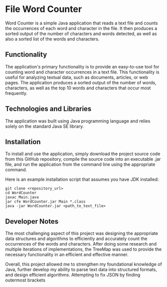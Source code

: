 # File Word Counter

Word Counter is a simple Java application that reads a text file and counts the occurrences of each word and character in the file. It then produces a sorted output of the number of characters and words detected, as well as also a sorted list of the words and characters.

## Functionality

The application's primary functionality is to provide an easy-to-use tool for counting word and character occurrences in a text file. This functionality is useful for analyzing textual data, such as documents, articles, or web pages. The application produces a sorted output of the number of words, characters, as well as the top 10 words and characters that occur most frequently.

## Technologies and Libraries

The application was built using Java programming language and relies solely on the standard Java SE library.

## Installation

To install and use the application, simply download the project source code from this GitHub repository, compile the source code into an executable .jar file, and run the application from the command line using the appropriate command.

Here is an example installation script that assumes you have JDK installed:

```
git clone <repository_url>
cd WordCounter
javac Main.java
jar cfe WordCounter.jar Main *.class
java -jar WordCounter.jar <path_to_text_file>
```

## Developer Notes

The most challenging aspect of this project was designing the appropriate data structures and algorithms to efficiently and accurately count the occurrences of the words and characters. After doing some research and multiple iterations of implementations, the TreeMap was used to provide the necessary functionality in an efficient and effective manner.

Overall, this project allowed me to strengthen my foundational knowledge of Java, further develop my ability to parse text data into structured formats, and design efficient algorithms.
Attempting to fix JSON by finding outermost brackets
